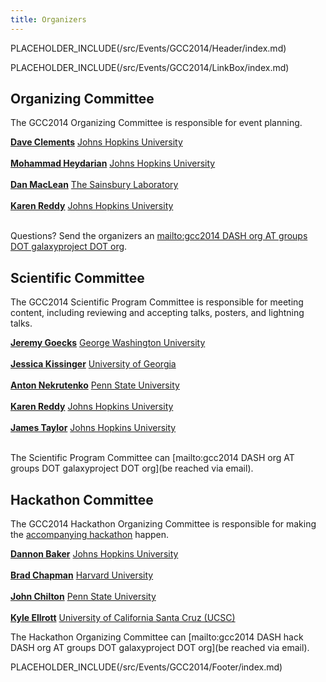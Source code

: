 ```yaml
---
title: Organizers
---
```

PLACEHOLDER_INCLUDE(/src/Events/GCC2014/Header/index.md)



PLACEHOLDER_INCLUDE(/src/Events/GCC2014/LinkBox/index.md)

## Organizing Committee

The GCC2014 Organizing Committee is responsible for event planning.

 **[Dave Clements](/src/DaveClements/index.md)**
  [Johns Hopkins University](http://jhu.edu/)<br /><br />
 **[Mohammad Heydarian](http://epigenetics.jhu.edu/?section=personnelPages&personID=26)**
  [Johns Hopkins University](http://jhu.edu/)<br /><br />
 **[Dan MacLean](http://www.tsl.ac.uk/staff/dan-maclean/)**
  [The Sainsbury Laboratory](http://www.tsl.ac.uk/)<br /><br />
 **[Karen Reddy](http://biolchem.bs.jhmi.edu/pages/facultydetail.aspx?FID=343)**
  [Johns Hopkins University](http://jhu.edu/)<br /><br />

Questions?  Send the organizers an [mailto:gcc2014 DASH org AT groups DOT galaxyproject DOT org](email).

## Scientific Committee

The GCC2014 Scientific Program Committee is responsible for meeting content, including reviewing and accepting talks, posters, and lightning talks.

 **[Jeremy Goecks](/src/JeremyGoecks/index.md)**
  [George Washington University](http://www.gwu.edu/)<br /><br />
 **[Jessica Kissinger](http://mango.ctegd.uga.edu/jkissingLab/)**
  [University of Georgia](http://uga.edu)<br /><br />
 **[Anton Nekrutenko](/src/anton/index.md)**
  [Penn State University](http://psu.edu/)<br /><br />
 **[Karen Reddy](http://biolchem.bs.jhmi.edu/pages/facultydetail.aspx?FID=343)**
  [Johns Hopkins University](http://jhu.edu/)<br /><br />
 **[James Taylor](/src/JamesTaylor/index.md)**
  [Johns Hopkins University](http://jhu.edu/)<br /><br />

The Scientific Program Committee can [mailto:gcc2014 DASH org AT groups DOT galaxyproject DOT org](be reached via email).

## Hackathon Committee

The GCC2014 Hackathon Organizing Committee is responsible for making the [accompanying hackathon](/src/Events/GCC2014/Hackathon/index.md) happen.

 **[Dannon Baker](/src/DannonBaker/index.md)**
  [Johns Hopkins University](http://jhu.edu/)<br /><br />
 **[Brad Chapman](http://bcbio.wordpress.com/about/)**
  [Harvard University](http://compbio.sph.harvard.edu/chb/)<br /><br />
 **[John Chilton](/src/JohnChilton/index.md)**
  [Penn State University](http://psu.edu/)<br /><br />
 **[Kyle Ellrott](https://twitter.com/kellrott)**
  [University of California Santa Cruz (UCSC)](http://www.soe.ucsc.edu/people/kellrott)

The Hackathon Organizing Committee can [mailto:gcc2014 DASH hack DASH org AT groups DOT galaxyproject DOT org](be reached via email).

PLACEHOLDER_INCLUDE(/src/Events/GCC2014/Footer/index.md)
